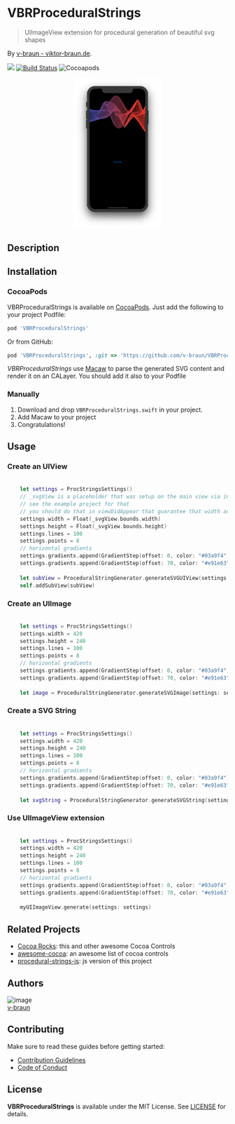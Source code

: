 # VBRProceduralStrings
> UIImageView extension for procedural generation of beautiful svg shapes

By [v-braun - viktor-braun.de](https://viktor-braun.de).

[![](https://img.shields.io/github/license/v-braun/VBRProceduralStrings.svg?style=flat-square)](https://github.com/v-braun/VBRProceduralStrings/blob/master/LICENSE)
[![Build Status](https://travis-ci.org/v-braun/VBRProceduralStrings.svg?branch=master)](https://travis-ci.org/v-braun/VBRProceduralStrings)
![Cocoapods](https://img.shields.io/cocoapods/v//VBRProceduralStrings.svg?style=flat-square)

<p align="center">
<img width="40%" src="https://github.com/v-braun/VBRProceduralStrings/blob/master/.assets/Screenshot.png" />
</p>


## Description


## Installation
### CocoaPods
VBRProceduralStrings is available on [CocoaPods](http://cocoapods.org). Just add the following to your project Podfile:

```ruby
pod 'VBRProceduralStrings'
```

Or from GitHub:

```ruby
pod 'VBRProceduralStrings', :git => 'https://github.com/v-braun/VBRProceduralStrings.git'
```

*VBRProceduralStrings* use [Macaw](https://github.com/exyte/Macaw) to parse the generated SVG content and render it on an CALayer. You should add it also to your Podfile

### Manually
1. Download and drop ```VBRProceduralStrings.swift``` in your project.  
2. Add Macaw to your project
3. Congratulations!  


## Usage

### Create an UIView
``` swift
    
    let settings = ProcStringsSettings()
    // _svgView is a placeholder that was setup on the main view via interfacebuilder
    // see the example project for that
    // you should do that in viewDidAppear that guarantee that width and hight has correct values
    settings.width = Float(_svgView.bounds.width) 
    settings.height = Float(_svgView.bounds.height)
    settings.lines = 100
    settings.points = 8
    // horizontal gradients
    settings.gradients.append(GradientStep(offset: 0, color: "#03a9f4")) 
    settings.gradients.append(GradientStep(offset: 70, color: "#e91e63"))
    
    let subView = ProceduralStringGenerator.generateSVGUIView(settings: settings)
    self.addSubView(subView)

```

### Create an UIImage
``` swift
    
    let settings = ProcStringsSettings()
    settings.width = 420 
    settings.height = 240
    settings.lines = 100
    settings.points = 8
    // horizontal gradients
    settings.gradients.append(GradientStep(offset: 0, color: "#03a9f4")) 
    settings.gradients.append(GradientStep(offset: 70, color: "#e91e63"))
    
    let image = ProceduralStringGenerator.generateSVGImage(settings: settings)

```

### Create a SVG String
``` swift
    
    let settings = ProcStringsSettings()
    settings.width = 420 
    settings.height = 240
    settings.lines = 100
    settings.points = 8
    // horizontal gradients
    settings.gradients.append(GradientStep(offset: 0, color: "#03a9f4")) 
    settings.gradients.append(GradientStep(offset: 70, color: "#e91e63"))
    
    let svgString = ProceduralStringGenerator.generateSVGString(settings: settings)

```


### Use UIImageView extension
``` swift
    
    let settings = ProcStringsSettings()
    settings.width = 420 
    settings.height = 240
    settings.lines = 100
    settings.points = 8
    // horizontal gradients
    settings.gradients.append(GradientStep(offset: 0, color: "#03a9f4")) 
    settings.gradients.append(GradientStep(offset: 70, color: "#e91e63"))
    
    myUIImageView.generate(settings: settings)

```

## Related Projects
- [Cocoa Rocks](https://cocoa.rocks/): this and other awesome Cocoa Controls
- [awesome-cocoa](https://github.com/v-braun/awesome-cocoa): an awesome list of cocoa controls
- [procedural-strings-js](https://github.com/v-braun/procedural-strings-js): js version of this project


## Authors

![image](https://avatars3.githubusercontent.com/u/4738210?v=3&amp;s=50)  
[v-braun](https://github.com/v-braun/)



## Contributing

Make sure to read these guides before getting started:
- [Contribution Guidelines](https://github.com/v-braun/VBRProceduralStrings/blob/master/CONTRIBUTING.md)
- [Code of Conduct](https://github.com/v-braun/VBRProceduralStrings/blob/master/CODE_OF_CONDUCT.md)

## License
**VBRProceduralStrings** is available under the MIT License. See [LICENSE](https://github.com/v-braun/VBRProceduralStrings/blob/master/LICENSE) for details.
